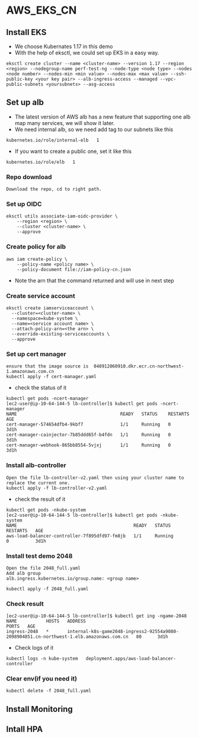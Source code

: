 # AWS_EKS_CN
## Install EKS
- We choose Kubernates 1.17 in this demo
- With the help of eksctl, we could set up EKS in a easy way.
```
eksctl create cluster --name <cluster-name> --version 1.17 --region <region> --nodegroup-name perf-test-ng --node-type <node type> --nodes <node number> --nodes-min <min value> --nodes-max <max value> --ssh-public-key <your key pair> --alb-ingress-access --managed --vpc-public-subnets <yoursubnets> --asg-access
```
## Set up alb
- The latest version of AWS alb has a new feature that supporting one alb map many services, we will show it later.
- We need internal alb, so we need add tag to our subnets like this
```
kubernetes.io/role/internal-elb   1
```
- If you want to create a public one, set it like this
```
kubernetes.io/role/elb   1
```
###
### Repo download
```
Download the repo, cd to right path.
```
### Set up OIDC
```
eksctl utils associate-iam-oidc-provider \
    --region <region> \
    --cluster <cluster-name> \
    --approve
```
### Create policy for alb
```
aws iam create-policy \
    --policy-name <policy name> \
    --policy-document file://iam-policy-cn.json
```
- Note the arn that the command returned and will use in next step
### Create service account
```
eksctl create iamserviceaccount \
  --cluster=<cluster-name> \
  --namespace=kube-system \
  --name=<service account name> \
  --attach-policy-arn=<the arn> \
  --override-existing-serviceaccounts \
  --approve
```
### Set up cert manager
```
ensure that the image source is  048912060910.dkr.ecr.cn-northwest-1.amazonaws.com.cn
kubectl apply -f cert-manager.yaml
```
- check the status of it
```
kubectl get pods -ncert-manager
[ec2-user@ip-10-64-144-5 lb-controller]$ kubectl get pods -ncert-manager
NAME                                       READY   STATUS    RESTARTS   AGE
cert-manager-574654dfb4-9kbf7              1/1     Running   0          3d1h
cert-manager-cainjector-7b85ddd65f-b4fdn   1/1     Running   0          3d1h
cert-manager-webhook-865bb8554-5vjxj       1/1     Running   0          3d1h
```
### Install alb-controller
```
Open the file lb-controller-v2.yaml then using your cluster name to replace the current one.
kubectl apply -f lb-controller-v2.yaml
```
- check the result of it
```
kubectl get pods -nkube-system
[ec2-user@ip-10-64-144-5 lb-controller]$ kubectl get pods -nkube-system
NAME                                            READY   STATUS              RESTARTS   AGE
aws-load-balancer-controller-7f895dfd97-fm8jb   1/1     Running             0          3d1h
```
### Install test demo 2048
```
Open the file 2048_full.yaml
Add alb group
alb.ingress.kubernetes.io/group.name: <group name>

kubectl apply -f 2048_full.yaml
```
### Check result
```
[ec2-user@ip-10-64-144-5 lb-controller]$ kubectl get ing -ngame-2048
NAME           HOSTS   ADDRESS                                                                                    PORTS   AGE
ingress-2048   *       internal-k8s-game2048-ingress2-92554a9080-2098904851.cn-northwest-1.elb.amazonaws.com.cn   80      3d1h
```
- Check logs of it
```
kubectl logs -n kube-system   deployment.apps/aws-load-balancer-controller
```
### Clear env(if you need it)
```
kubectl delete -f 2048_full.yaml
```

## Install Monitoring

## Intall HPA
